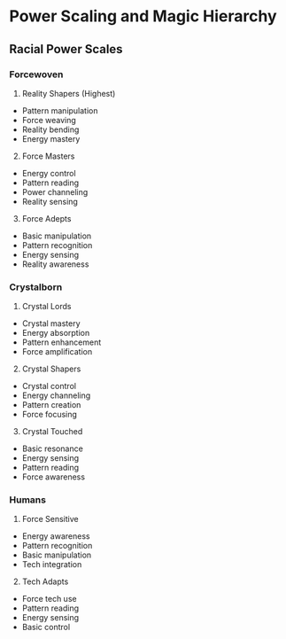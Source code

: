 # Power Scaling and Magic Hierarchy

## Racial Power Scales

### Forcewoven
1. Reality Shapers (Highest)
- Pattern manipulation
- Force weaving
- Reality bending
- Energy mastery

2. Force Masters
- Energy control
- Pattern reading
- Power channeling
- Reality sensing

3. Force Adepts
- Basic manipulation
- Pattern recognition
- Energy sensing
- Reality awareness

### Crystalborn
1. Crystal Lords
- Crystal mastery
- Energy absorption
- Pattern enhancement
- Force amplification

2. Crystal Shapers
- Crystal control
- Energy channeling
- Pattern creation
- Force focusing

3. Crystal Touched
- Basic resonance
- Energy sensing
- Pattern reading
- Force awareness

### Humans
1. Force Sensitive
- Energy awareness
- Pattern recognition
- Basic manipulation
- Tech integration

2. Tech Adapts
- Force tech use
- Pattern reading
- Energy sensing
- Basic control
